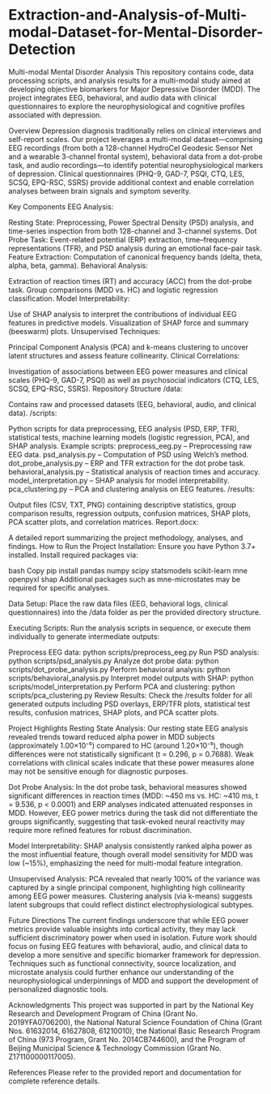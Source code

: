 # Extraction-and-Analysis-of-Multi-modal-Dataset-for-Mental-Disorder-Detection
Multi-modal Mental Disorder Analysis
This repository contains code, data processing scripts, and analysis results for a multi-modal study aimed at developing objective biomarkers for Major Depressive Disorder (MDD). The project integrates EEG, behavioral, and audio data with clinical questionnaires to explore the neurophysiological and cognitive profiles associated with depression.

Overview
Depression diagnosis traditionally relies on clinical interviews and self-report scales. Our project leverages a multi-modal dataset—comprising EEG recordings (from both a 128-channel HydroCel Geodesic Sensor Net and a wearable 3-channel frontal system), behavioral data from a dot-probe task, and audio recordings—to identify potential neurophysiological markers of depression. Clinical questionnaires (PHQ-9, GAD-7, PSQI, CTQ, LES, SCSQ, EPQ-RSC, SSRS) provide additional context and enable correlation analyses between brain signals and symptom severity.

Key Components
EEG Analysis:

Resting State: Preprocessing, Power Spectral Density (PSD) analysis, and time-series inspection from both 128-channel and 3-channel systems.
Dot Probe Task: Event-related potential (ERP) extraction, time–frequency representations (TFR), and PSD analysis during an emotional face-pair task.
Feature Extraction: Computation of canonical frequency bands (delta, theta, alpha, beta, gamma).
Behavioral Analysis:

Extraction of reaction times (RT) and accuracy (ACC) from the dot-probe task.
Group comparisons (MDD vs. HC) and logistic regression classification.
Model Interpretability:

Use of SHAP analysis to interpret the contributions of individual EEG features in predictive models.
Visualization of SHAP force and summary (beeswarm) plots.
Unsupervised Techniques:

Principal Component Analysis (PCA) and k-means clustering to uncover latent structures and assess feature collinearity.
Clinical Correlations:

Investigation of associations between EEG power measures and clinical scales (PHQ-9, GAD-7, PSQI) as well as psychosocial indicators (CTQ, LES, SCSQ, EPQ-RSC, SSRS).
Repository Structure
/data:

Contains raw and processed datasets (EEG, behavioral, audio, and clinical data).
/scripts:

Python scripts for data preprocessing, EEG analysis (PSD, ERP, TFR), statistical tests, machine learning models (logistic regression, PCA), and SHAP analysis.
Example scripts:
preprocess_eeg.py – Preprocessing raw EEG data.
psd_analysis.py – Computation of PSD using Welch’s method.
dot_probe_analysis.py – ERP and TFR extraction for the dot probe task.
behavioral_analysis.py – Statistical analysis of reaction times and accuracy.
model_interpretation.py – SHAP analysis for model interpretability.
pca_clustering.py – PCA and clustering analysis on EEG features.
/results:

Output files (CSV, TXT, PNG) containing descriptive statistics, group comparison results, regression outputs, confusion matrices, SHAP plots, PCA scatter plots, and correlation matrices.
Report.docx:

A detailed report summarizing the project methodology, analyses, and findings.
How to Run the Project
Installation:
Ensure you have Python 3.7+ installed. Install required packages via:

bash
Copy
pip install pandas numpy scipy statsmodels scikit-learn mne openpyxl shap
Additional packages such as mne-microstates may be required for specific analyses.

Data Setup:
Place the raw data files (EEG, behavioral logs, clinical questionnaires) into the /data folder as per the provided directory structure.

Executing Scripts:
Run the analysis scripts in sequence, or execute them individually to generate intermediate outputs:

Preprocess EEG data: python scripts/preprocess_eeg.py
Run PSD analysis: python scripts/psd_analysis.py
Analyze dot probe data: python scripts/dot_probe_analysis.py
Perform behavioral analysis: python scripts/behavioral_analysis.py
Interpret model outputs with SHAP: python scripts/model_interpretation.py
Perform PCA and clustering: python scripts/pca_clustering.py
Review Results:
Check the /results folder for all generated outputs including PSD overlays, ERP/TFR plots, statistical test results, confusion matrices, SHAP plots, and PCA scatter plots.

Project Highlights
Resting State Analysis:
Our resting state EEG analysis revealed trends toward reduced alpha power in MDD subjects (approximately 1.00×10⁻⁵) compared to HC (around 1.20×10⁻⁵), though differences were not statistically significant (t = 0.296, p = 0.7688). Weak correlations with clinical scales indicate that these power measures alone may not be sensitive enough for diagnostic purposes.

Dot Probe Analysis:
In the dot probe task, behavioral measures showed significant differences in reaction times (MDD: ~450 ms vs. HC: ~410 ms, t = 9.536, p < 0.0001) and ERP analyses indicated attenuated responses in MDD. However, EEG power metrics during the task did not differentiate the groups significantly, suggesting that task-evoked neural reactivity may require more refined features for robust discrimination.

Model Interpretability:
SHAP analysis consistently ranked alpha power as the most influential feature, though overall model sensitivity for MDD was low (~15%), emphasizing the need for multi-modal feature integration.

Unsupervised Analysis:
PCA revealed that nearly 100% of the variance was captured by a single principal component, highlighting high collinearity among EEG power measures. Clustering analysis (via k-means) suggests latent subgroups that could reflect distinct electrophysiological subtypes.

Future Directions
The current findings underscore that while EEG power metrics provide valuable insights into cortical activity, they may lack sufficient discriminatory power when used in isolation. Future work should focus on fusing EEG features with behavioral, audio, and clinical data to develop a more sensitive and specific biomarker framework for depression. Techniques such as functional connectivity, source localization, and microstate analysis could further enhance our understanding of the neurophysiological underpinnings of MDD and support the development of personalized diagnostic tools.

Acknowledgments
This project was supported in part by the National Key Research and Development Program of China (Grant No. 2019YFA0706200), the National Natural Science Foundation of China (Grant Nos. 61632014, 61627808, 61210010), the National Basic Research Program of China (973 Program, Grant No. 2014CB744600), and the Program of Beijing Municipal Science & Technology Commission (Grant No. Z171100000117005).

References
Please refer to the provided report and documentation for complete reference details.

